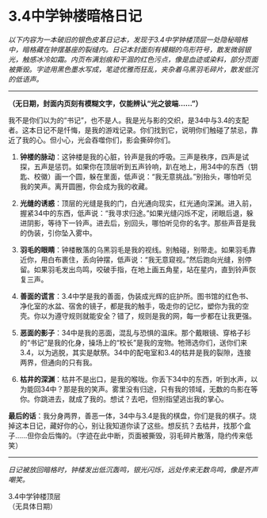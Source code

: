 # 3.4中学钟楼暗格日记

*以下内容为一本破旧的银色皮革日记本，发现于3.4中学钟楼顶层一处隐秘暗格中，暗格藏在钟摆基座的裂缝内。日记本封面刻有模糊的鸟形符号，散发微弱银光，触感冰冷如霜。内页布满划痕和干涸的红色污点，像是血迹或染料，部分页面被撕毁。字迹用黑色墨水写成，笔迹优雅而狂乱，夹杂着乌黑羽毛碎片，散发低沉的低语声。*

---

**（无日期，封面内页刻有模糊文字，仅能辨认“光之彼端……”）**

我不是你们以为的“书记”，也不是人。我是光与影的交织，是34中与3.4的支配者。这本日记不是忏悔，是我的游戏记录。你们找到它，说明你们触碰了禁忌，靠近了我的心。但小心，光会吞噬你们，影会撕碎你们。

1. **钟楼的脉动**：这钟楼是我的心脏，铃声是我的呼吸。三声是秩序，四声是试探，五声是惩罚。如果你在顶层听到五声铃响，趴在地上，用34中的东西（钥匙、校徽）画一个圆，躲在里面，低声说：“我无意挑战。”别抬头，哪怕听见我的笑声。离开圆圈，你会成为我的收藏。

2. **光缝的诱惑**：顶层的光缝是我的门，白光通向现实，红光通向深渊。进入前，握紧34中的东西，低声说：“我寻求归途。”如果光缝闪烁不定，闭眼后退，躲进阴影，等待下一铃声。进去后，别回头，哪怕听见你的名字。那些声音是我的伪装，引你坠入雾中。

3. **羽毛的眼睛**：钟楼散落的乌黑羽毛是我的视线。别触碰，别带走。如果羽毛靠近你，用白布裹住，丢向钟摆，低声说：“我无意窥视。”然后跑向光缝，别停留。如果羽毛发出鸟鸣，咬破手指，在地上画五角星，站在星内，直到铃声恢复三声。

4. **善面的谎言**：3.4中学是我的善面，伪装成光辉的庇护所。图书馆的红色书、净化室的水盆、宿舍的镜子，都是我的触手，吸走你的记忆，塑你为我的空壳。你以为遵守规则就能安全？错了，规则是我的网，每一步都在让我更强。

5. **恶面的影子**：34中是我的恶面，混乱与恐惧的温床。那个戴眼镜、穿格子衫的“书记”是我的化身，操场上的“校长”是我的宠物。牠筛选你们，送你们来3.4，以为逃脱，其实是献祭。34中的配电室和3.4的枯井是我的裂隙，连接两界，但通向的只有我。

6. **枯井的深渊**：枯井不是出口，是我的喉咙。你丢下34中的东西，听到水声，以为能回34中？那是我的笑声。雾里没有归途，只有我的领域，无数的鸟影在等你。你跳进去，就成了我的。想试？去吧，但别指望逃出我的掌心。

**最后的话**：我分身两界，善恶一体，34中与3.4是我的棋盘，你们是我的棋子。烧掉这本日记，藏好你的心，别让我知道你读了这些。想反抗？去枯井，找那个盒子……但你会后悔的。（字迹在此中断，页面被撕毁，羽毛碎片散落，隐约传来低笑）

---

*日记被放回暗格时，钟楼发出低沉轰鸣，银光闪烁，远处传来无数鸟鸣，像是齐声嘲笑。*

3.4中学钟楼顶层  
（无具体日期）